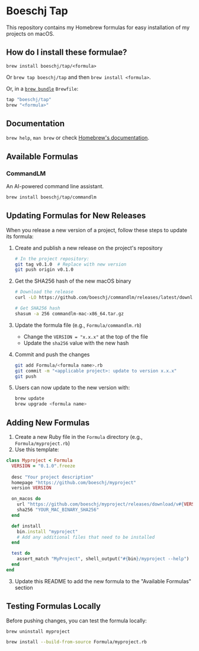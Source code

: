 # Boeschj Tap

This repository contains my Homebrew formulas for easy installation of my projects on macOS.

## How do I install these formulae?

`brew install boeschj/tap/<formula>`

Or `brew tap boeschj/tap` and then `brew install <formula>`.

Or, in a [`brew bundle`](https://github.com/Homebrew/homebrew-bundle) `Brewfile`:

```ruby
tap "boeschj/tap"
brew "<formula>"
```

## Documentation

`brew help`, `man brew` or check [Homebrew's documentation](https://docs.brew.sh).

## Available Formulas

### CommandLM
An AI-powered command line assistant.
```bash
brew install boeschj/tap/commandlm
```

## Updating Formulas for New Releases

When you release a new version of a project, follow these steps to update its formula:

1. Create and publish a new release on the project's repository
   ```bash
   # In the project repository:
   git tag v0.1.0  # Replace with new version
   git push origin v0.1.0
   ```

2. Get the SHA256 hash of the new macOS binary
   ```bash
   # Download the release
   curl -LO https://github.com/boeschj/commandlm/releases/latest/download/commandlm-mac-x86_64.tar.gz
   
   # Get SHA256 hash
   shasum -a 256 commandlm-mac-x86_64.tar.gz
   ```

3. Update the formula file (e.g., `Formula/commandlm.rb`)
   - Change the `VERSION = "x.x.x"` at the top of the file
   - Update the `sha256` value with the new hash

4. Commit and push the changes
   ```bash
   git add Formula/<formula name>.rb
   git commit -m "<applicable project>: update to version x.x.x"
   git push
   ```

5. Users can now update to the new version with:
   ```bash
   brew update
   brew upgrade <formula name>
   ```

## Adding New Formulas

1. Create a new Ruby file in the `Formula` directory (e.g., `Formula/myproject.rb`)
2. Use this template:
```ruby
class Myproject < Formula
  VERSION = "0.1.0".freeze
  
  desc "Your project description"
  homepage "https://github.com/boeschj/myproject"
  version VERSION

  on_macos do
    url "https://github.com/boeschj/myproject/releases/download/v#{VERSION}/myproject-mac-x86_64.tar.gz"
    sha256 "YOUR_MAC_BINARY_SHA256"
  end

  def install
    bin.install "myproject"
    # Add any additional files that need to be installed
  end

  test do
    assert_match "MyProject", shell_output("#{bin}/myproject --help")
  end
end
```

3. Update this README to add the new formula to the "Available Formulas" section

## Testing Formulas Locally

Before pushing changes, you can test the formula locally:
```bash
brew uninstall myproject

brew install --build-from-source Formula/myproject.rb
```
